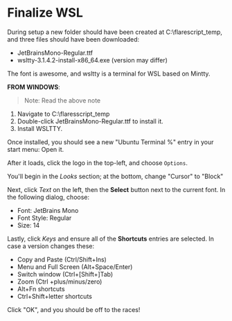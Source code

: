 # Finalize WSL

During setup a new folder should have been created at C:\\flarescript_temp, and three files should have been downloaded:

- JetBrainsMono-Regular.ttf
- wsltty-3.1.4.2-install-x86_64.exe (version may differ)

The font is awesome, and wsltty is a terminal for WSL based on Mintty.

**FROM WINDOWS**:
> Note: Read the above note

1. Navigate to C:\\flaresscript_temp
2. Double-click JetBrainsMono-Regular.ttf to install it.
2. Install WSLTTY.

Once installed, you should see a new "Ubuntu Terminal %" entry in your start menu: Open it.

After it loads, click the logo in the top-left, and choose `Options`.

You'll begin in the *Looks* section; at the bottom, change "Cursor" to "Block"

Next, click *Text* on the left, then the **Select** button next to the current font. In the following dialog, choose:

- Font: JetBrains Mono
- Font Style: Regular
- Size: 14

Lastly, click *Keys* and ensure all of the **Shortcuts** entries are selected. In case a version changes these:
- Copy and Paste (Ctrl/Shift+Ins)
- Menu and Full Screen (Alt+Space/Enter)
- Switch window (Ctrl+[Shift+]Tab)
- Zoom (Ctrl +plus/minus/zero)
- Alt+Fn shortcuts
- Ctrl+Shift+letter shortcuts

Click "OK", and you should be off to the races!
